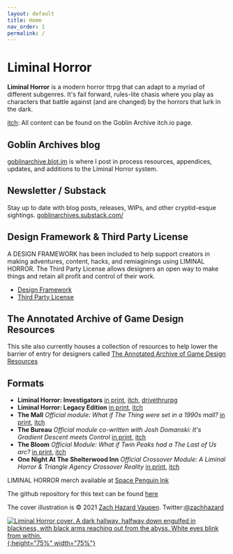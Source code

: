```yaml
---
layout: default
title: Home
nav_order: 1
permalink: /
---
```



# Liminal Horror

**Liminal Horror**  is a modern horror ttrpg that can adapt to a myriad of different subgenres. It's fail forward, rules-lite chasis where you play as characters that battle against (and are changed) by the horrors that lurk in the dark.

[itch](https://goblinarchives.itch.io/): All content can be found on the Goblin Archive itch.io page.

## Goblin Archives blog
[goblinarchive.blot.im](https://goblinarchives.blot.im/) is where I post in process resources, appendices, updates, and additions to the Liminal Horror system.

## Newsletter / Substack
Stay up to date with blog posts, releases, WIPs, and other cryptid-esque sightings. [goblinarchives.substack.com/](https://goblinarchives.substack.com/)

## Design Framework & Third Party License
A DESIGN FRAMEWORK has been included to help support creators in making adventures, content, hacks, and remiaginings using LIMINAL HORROR. The Third Party License allows designers an open way to make things and retain all profit and control of their work.
- [Design Framework](https://goblinarchives.blot.im/designing-framework)
- [Third Party License](https://goblinarchives.github.io/LiminalHorror/Third%20Party%20License/)

## The Annotated Archive of Game Design Resources
This site also currently houses a collection of resources to help lower the barrier of entry for designers called [The Annotated Archive of Game Design Resources](https://goblinarchives.github.io/LiminalHorror/Game%20Design/)

## Formats
- **Liminal Horror: Investigators** [in print](https://spacepenguin.ink/products/liminal-horror-investigators), [itch](https://goblinarchives.itch.io/), [drivethrurpg](https://www.drivethrurpg.com/product/366656/Liminal-Horror)
- **Liminal Horror: Legacy Edition** [in print](https://www.exaltedfuneral.com/products/liminal-horror-pdf), [itch](https://goblinarchives.itch.io/)
- **The Mall** *Official module: What if The Thing were set in a 1990s mall?* [in print](https://www.exaltedfuneral.com/collections/free-rpg-iv-the-funeral-chapter-ef-exclusives/products/the-mall), [itch](https://goblinarchives.itch.io/the-mall)
- **The Bureau** *Official module co-written with Josh Domanski: It's Gradient Descent meets Control*  [in print](https://www.exaltedfuneral.com/collections/free-rpg-iv-the-funeral-chapter-ef-exclusives/products/the-bureau), [itch](https://goblinarchives.itch.io/the-bureau)
- **The Bloom** *Official Module: What if Twin Peaks had a The Last of Us arc?* [in print](https://spacepenguin.ink/collections/liminal-horror/products/the-bloom), [itch](https://goblinarchives.itch.io/the-bloom)
- **One Night At The Shelterwood Inn** *Official Crossover Module: A Liminal Horror & Triangle Agency Crossover Reality* [in print](https://spacepenguin.ink/products/one-night-at-the-shelterwood-inn), [itch](https://unenthuser.itch.io/one-night)

LIMINAL HORROR merch available at [Space Penguin Ink](https://spacepenguin.ink/collections/liminal-horror)

The github repository for this text can be found [here](https://github.com/GoblinArchives/LiminalHorror)

The cover illustration is © 2021 [Zach Hazard Vaupen](https://emo-sludge.com/). Twitter:[@zachhazard](https://twitter.com/zachhazard)


<p></p>

[![Liminal Horror cover. A dark hallway, halfway down engulfed in blackness, with black arms reaching out from the abyss. White eyes blink from within.](/LiminalHorror/img/cover.png "Click to embiggen"){:height="75%" width="75%"}](/LiminalHorror/img/cover.png)
